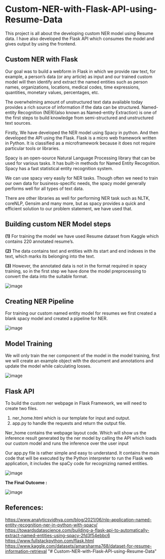 # Custom-NER-with-Flask-API-using-Resume-Data

This project is all about the developing custom NER model using Resume data. I have also developed the Flask API which consumes the model and gives output by using the frontend. 


## **Custom NER with Flask**

Our goal was to build a webform in Flask in which we provide raw text, for example, a person’s data (or any article) as input and our trained custom model will then identify and extract the named entities such as person names, organizations, locations, medical codes, time expressions, quantities, monetary values, percentages, etc. 

The overwhelming amount of unstructured text data available today provides a rich source of information if the data can be structured. Named-entity Recognition (NER)(also known as Named-entity Extraction) is one of the first steps to build knowledge from semi-structured and unstructured text sources.

Firstly, We have developed the NER model using Spacy in python. And then developed the API using the Flask. Flask is a micro web framework written in Python. It is classified as a microframework because it does not require particular tools or libraries. 

Spacy is an open-source Natural Language Processing library that can be used for various tasks. It has built-in methods for Named Entity Recognition. Spacy has a fast statistical entity recognition system.

We can use spacy very easily for NER tasks. Though often we need to train our own data for business-specific needs, the spacy model generally performs well for all types of text data.  

There are other libraries as well for performing NER task such as NLTK, coreNLP, Gensim and many more, but as spacy provides a quick and efficient solution to our problem statement, we have used that.

## **Building custom NER Model steps** 

**(1)** For training the model we have used Resume dataset from Kaggle which contains 220 annotated resume’s.

**(2)** The data contains text and entities with its start and end indexes in the text, which marks its belonging into the text.

**(3)** However, the annotated data is not in the format required in spacy training, so in the first step we have done the model preprocessing to convert the data into the suitable format.

![image](https://user-images.githubusercontent.com/60917314/216774018-f3298254-db6a-41e1-9864-3a2bae7afd77.png)

## **Creating NER Pipeline**

For training our custom named entity model for resumes we first created a blank spacy model and created a pipeline for NER.

![image](https://user-images.githubusercontent.com/60917314/216774039-ec26bbdb-9287-4a1b-9b79-32a5767fa8b2.png)

## **Model Training**

We will only train the ner component of the model in the model training, first we will create an example object with the document and annotations and update the model while calculating losses.

![image](https://user-images.githubusercontent.com/60917314/216774048-c1285011-16bf-459e-b26f-459d621b6eb0.png)

## **Flask API**

To build the custom ner webpage in Flask Framework, we will need to create two files.
1. ner_home.html which is our template for input and output.
2. app.py to handle the requests and return the output file.

Ner_home contains the webpage layout code. Which will show us the inference result generated by the ner model by calling the API which loads our custom model and runs the inference over the user input

Our app.py file is rather simple and easy to understand. It contains the main code that will be executed by the Python interpreter to run the Flask web application, it includes the spaCy code for recognizing named entities.

![image](https://user-images.githubusercontent.com/60917314/216774062-a01a2f6f-b9af-4f3e-98ed-6110430e2355.png)

**The Final Outcome :**

![image](https://user-images.githubusercontent.com/60917314/216774074-874aa9c2-5d87-47ca-9862-06a7b2c0e053.png)

## **References:**

https://www.analyticsvidhya.com/blog/2021/06/nlp-application-named-entity-recognition-ner-in-python-with-spacy/
https://towardsdatascience.com/building-a-flask-api-to-automatically-extract-named-entities-using-spacy-2fd3f54ebbc6 
https://www.fullstackpython.com/flask.html 
https://www.kaggle.com/datasets/amarsharma768/dataset-for-resume-information-retrieval
"# Custom-NER-with-Flask-API-using-Resume-Data" 
